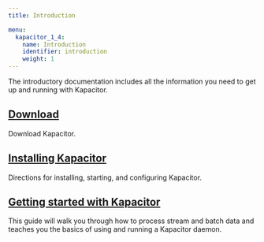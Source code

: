 ```yaml
---
title: Introduction

menu:
  kapacitor_1_4:
    name: Introduction
    identifier: introduction
    weight: 1
---
```


The introductory documentation includes all the information you need to get up and running with Kapacitor.

## [Download](https://influxdata.com/downloads/#kapacitor)
Download Kapacitor.

## [Installing Kapacitor](/kapacitor/v1.4/introduction/installation/)
Directions for installing, starting, and configuring Kapacitor.

## [Getting started with Kapacitor](/kapacitor/v1.4/introduction/getting-started/)
This guide will walk you through how to process stream and batch data and teaches you the basics of using and running a Kapacitor daemon.
